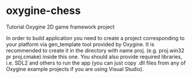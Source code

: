 # oxygine-chess
Tutorial Oxygine 2D game framework project

In order to build application you need to create a project corresponding to your platform via gen_template tool provided by Oxygine.
It is recommended to create it in the directory with name proj.<your platform> (e.g. proj.win32 pr proj.cmake) inside this one.
You should also provide required libraries, i.e. SDL2 and others to run the app (you can just copy .dll files from any of Oxygine example projects if you are using Visual Studio).
